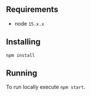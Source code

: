 ## Requirements
* node `15.x.x`

## Installing
```
npm install
```

## Running
To run locally execute `npm start`.
